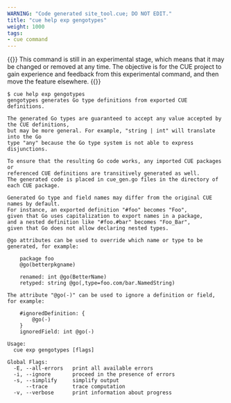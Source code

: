 ```yaml
---
WARNING: "Code generated site_tool.cue; DO NOT EDIT."
title: "cue help exp gengotypes"
weight: 1000
tags:
- cue command
---
```

{{<warning>}}
This command is still in an experimental stage, which means that it may be
changed or removed at any time.
The objective is for the CUE project to gain experience and feedback from
this experimental command, and then move the feature elsewhere.
{{</warning>}}
```text { title="TERMINAL" type="terminal" codeToCopy="Y3VlIGhlbHAgZXhwIGdlbmdvdHlwZXM=" }
$ cue help exp gengotypes
gengotypes generates Go type definitions from exported CUE definitions.

The generated Go types are guaranteed to accept any value accepted by the CUE definitions,
but may be more general. For example, "string | int" will translate into the Go
type "any" because the Go type system is not able to express
disjunctions.

To ensure that the resulting Go code works, any imported CUE packages or
referenced CUE definitions are transitively generated as well.
The generated code is placed in cue_gen.go files in the directory of each CUE package.

Generated Go type and field names may differ from the original CUE names by default.
For instance, an exported definition "#foo" becomes "Foo",
given that Go uses capitalization to export names in a package,
and a nested definition like "#foo.#bar" becomes "Foo_Bar",
given that Go does not allow declaring nested types.

@go attributes can be used to override which name or type to be generated, for example:

	package foo
	@go(betterpkgname)

	renamed: int @go(BetterName)
	retyped: string @go(,type=foo.com/bar.NamedString)

The attribute "@go(-)" can be used to ignore a definition or field, for example:

	#ignoredDefinition: {
		@go(-)
	}
	ignoredField: int @go(-)

Usage:
  cue exp gengotypes [flags]

Global Flags:
  -E, --all-errors   print all available errors
  -i, --ignore       proceed in the presence of errors
  -s, --simplify     simplify output
      --trace        trace computation
  -v, --verbose      print information about progress
```

